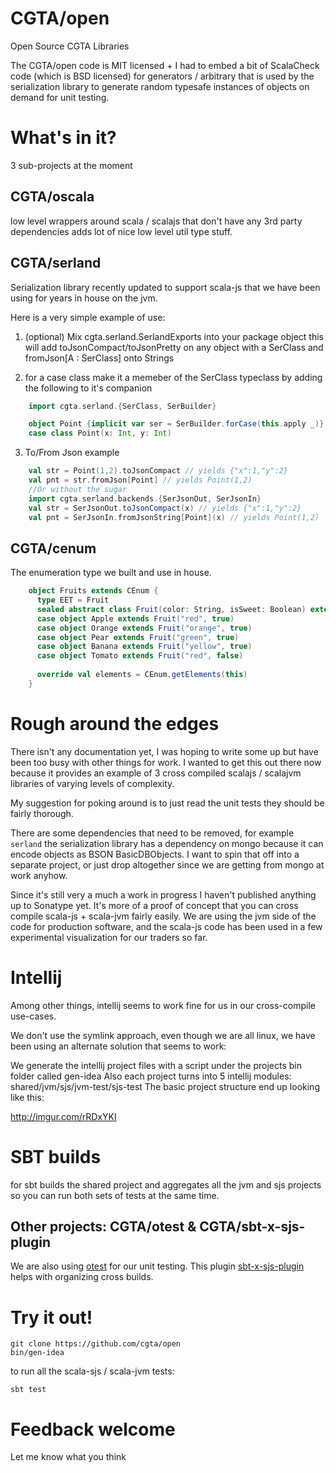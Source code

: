 CGTA/open
====

Open Source CGTA Libraries


The CGTA/open code is MIT licensed + I had to embed a bit of ScalaCheck code 
(which is BSD licensed) for generators / arbitrary that is used by the serialization 
library to generate random typesafe instances of objects on demand for unit testing.

# What's in it?
3 sub-projects at the moment

## CGTA/oscala 
low level wrappers around scala / scalajs that don't have any 3rd party dependencies adds 
lot of nice low level util type stuff.

## CGTA/serland
Serialization library recently updated to support scala-js that we have been using
for years in house on the jvm.

Here is a very simple example of use:

1. (optional) Mix cgta.serland.SerlandExports into your package object this will add 
toJsonCompact/toJsonPretty on any object with a SerClass and fromJson[A : SerClass] onto Strings

2. for a case class make it a memeber of the SerClass typeclass by adding the following to it's companion

```scala
    import cgta.serland.{SerClass, SerBuilder}

    object Point {implicit var ser = SerBuilder.forCase(this.apply _)}
    case class Point(x: Int, y: Int)
```

3. To/From Json example

```scala
    val str = Point(1,2).toJsonCompact // yields {"x":1,"y":2}
    val pnt = str.fromJson[Point] // yields Point(1,2)
    //Or without the sugar
    import cgta.serland.backends.{SerJsonOut, SerJsonIn}
    val str = SerJsonOut.toJsonCompact(x) // yields {"x":1,"y":2}
    val pnt = SerJsonIn.fromJsonString[Point](x) // yields Point(1,2)
```

## CGTA/cenum
The enumeration type we built and use in house.
```scala
    object Fruits extends CEnum {
      type EET = Fruit
      sealed abstract class Fruit(color: String, isSweet: Boolean) extends EnumElement
      case object Apple extends Fruit("red", true)
      case object Orange extends Fruit("orange", true)
      case object Pear extends Fruit("green", true)
      case object Banana extends Fruit("yellow", true)
      case object Tomato extends Fruit("red", false)
  
      override val elements = CEnum.getElements(this)
    }
```


# Rough around the edges

There isn't any documentation yet, I was hoping to write some up but have
been too busy with other things for work. I wanted to get this out there now
because it provides an example of 3 cross compiled scalajs / scalajvm libraries
of varying levels of complexity.

My suggestion for poking around is to just read the unit tests they should be
fairly thorough.

There are some dependencies that need to be removed, for example `serland` the
serialization library has a dependency on mongo because it can encode objects as 
BSON BasicDBObjects. I want to spin that off into a separate project, or just drop 
altogether since we are getting from mongo at work anyhow.

Since it's still very a much a work in progress I haven't published anything up to Sonatype
yet. It's more of a proof of concept that you can cross compile scala-js + scala-jvm fairly
easily. We are using the jvm side of the code for production software, and the scala-js
code has been used in a few experimental visualization for our traders so far.

# Intellij

Among other things, intellij seems to work fine for us in our cross-compile use-cases.

We don't use the symlink approach, even though we are all linux, we have been using an alternate
solution that seems to work:

We generate the intellij project files with a script under the projects bin folder called gen-idea
Also each project turns into 5 intellij modules: shared/jvm/sjs/jvm-test/sjs-test
The basic project structure end up looking like this:

http://imgur.com/rRDxYKI


# SBT builds

for sbt builds the shared project and aggregates all the jvm and sjs projects so you can run both sets
of tests at the same time.

## Other projects: CGTA/otest & CGTA/sbt-x-sjs-plugin 
We are also using [otest](https://github.com/cgta/otest) for our unit testing.
This plugin [sbt-x-sjs-plugin](https://github.com/cgta/sbt-x-sjs-plugin) helps with 
organizing cross builds.

# Try it out!

    git clone https://github.com/cgta/open
    bin/gen-idea

to run all the scala-sjs / scala-jvm tests:

    sbt test

# Feedback welcome

Let me know what you think
